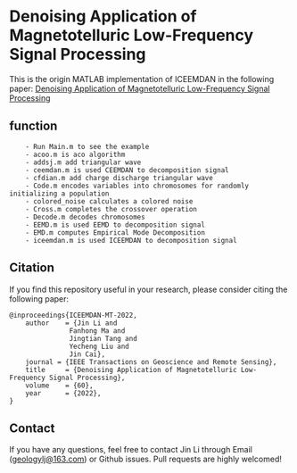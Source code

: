 # Denoising Application of Magnetotelluric Low-Frequency Signal Processing
This is the origin MATLAB implementation of ICEEMDAN in the following paper:
[Denoising Application of Magnetotelluric Low-Frequency Signal Processing](https://ieeexplore.ieee.org/abstract/document/9904938)

## function
```
	- Run Main.m to see the example
	- acoo.m is aco algorithm
	- addsj.m add triangular wave
	- ceemdan.m is used CEEMDAN to decomposition signal
	- cfdian.m add charge discharge triangular wave
	- Code.m encodes variables into chromosomes for randomly initializing a population
	- colored_noise calculates a colored noise
	- Cross.m completes the crossover operation
	- Decode.m decodes chromosomes
	- EEMD.m is used EEMD to decomposition signal
	- EMD.m computes Empirical Mode Decomposition
	- iceemdan.m is used ICEEMDAN to decomposition signal
```

	
## <span id="citelink">Citation</span>
If you find this repository useful in your research, please consider citing the following paper:

```
@inproceedings{ICEEMDAN-MT-2022,
    author    = {Jin Li and
               Fanhong Ma and
               Jingtian Tang and
               Yecheng Liu and
               Jin Cai},
	journal = {IEEE Transactions on Geoscience and Remote Sensing},
	title     = {Denoising Application of Magnetotelluric Low-Frequency Signal Processing},
    volume    = {60},
    year      = {2022},
}
```
## Contact
If you have any questions, feel free to contact Jin Li through Email (geologylj@163.com) or Github issues. Pull requests are highly welcomed!
